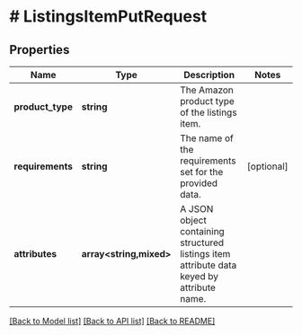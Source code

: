 # # ListingsItemPutRequest

## Properties

Name | Type | Description | Notes
------------ | ------------- | ------------- | -------------
**product_type** | **string** | The Amazon product type of the listings item. |
**requirements** | **string** | The name of the requirements set for the provided data. | [optional]
**attributes** | **array<string,mixed>** | A JSON object containing structured listings item attribute data keyed by attribute name. |

[[Back to Model list]](../../README.md#models) [[Back to API list]](../../README.md#endpoints) [[Back to README]](../../README.md)
